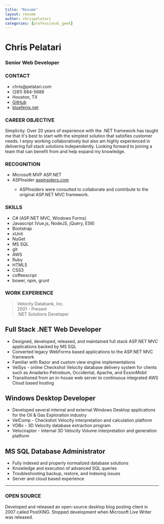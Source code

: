 ```yaml
---
title: "Resume"
layout: resume
author: chrispelatari
categories: [professional_geek]
---
```


<h1 class="text-center border-bottom">Chris Pelatari</h1>
<h3 class="text-center">Senior Web Developer</h3>

<div class="row">
  <div class="col-4 border-right">
    <h3 class="text-right">CONTACT</h3>
    <ul class="list-unstyled text-right">
      <li>chris@pelatari.com <i class="fas fa-envelope"></i></li>
      <li>(281) 684-5688 <i class="fas fa-phone"></i></li>
      <li>Houston, TX <i class="fas fa-map-marker-alt"></i></li>
      <li><a href="https://github.com/ChrisPelatari">GitHub <i class="fab fa-github"></i></a></li>
      <li><a href="https://bluefenix.net">bluefenix.net <i class="fas fa-link"></i></a></li>
    </ul>
    <h3 class="text-right">CAREER OBJECTIVE</h3>
    <p>Simplicity. Over 20 years of experience with the .NET framework has taught me that it's best to start with the simplest solution that satisfies customer needs. I enjoy working collaboratively but also am highly experienced in delivering full stack solutions independently. Looking forward to joining a team that can benefit from and help expand my knowledge.</p>
    <h3 class="text-right">RECOGNITION</h3>
    <ul class="text-right">
      <li>Microsoft MVP ASP.NET</li>
      <li>ASPInsider <a href="aspinsiders.com">aspinsiders.com</a></li>
      <ul>
        <li>ASPInsiders were consulted to collaborate and contribute to the original ASP.NET MVC framework.</li>
      </ul>
    </ul>
    <h3 class="text-right">SKILLS</h3>
    <ul class="text-right">
      <li>C# (ASP.NET MVC, Windows Forms)</li>
      <li>Javascript (Vue.js, NodeJS, jQuery, ES6)</li>
      <li>Bootstrap</li>
      <li>xUnit</li>
      <li>NuGet</li>
      <li>MS SQL</li>
      <li>git</li>
      <li>AWS</li>
      <li>Ruby</li>
      <li>HTML5</li>
      <li>CSS3</li>
      <li>coffeescript</li>
      <li>bower, npm, grunt</li>
    </ul>
  </div>
  <div class="col">
    <h3>WORK EXPERIENCE</h3>
    <blockquote class="blockquote">Velocity Databank, Inc.
      <figcaption class="blockquote-footer">2001 - Present</figcaption>
      <figcaption class="blockquote-footer">.NET Solutions Developer</figcaption>
    </blockquote>
    <h2>Full Stack .NET Web Developer</h2>
    <ul>
      <li>Designed, developed, released, and maintained full stack ASP.NET MVC applications backed by MS SQL</li>
      <li>Converted legacy WebForms based applications to the ASP.NET MVC framework</li>
      <li>Familiar with Razor and custom view engine implementations</li>
      <li>VelSys - online Checkshot Velocity database delivery system for clients such as Anadarko Petroleum, Occidental, Apache, and ExxonMobil</li>
      <li>Transitioned from an in-house web server to continuous integrated AWS Cloud based hosting</li>
    </ul>
    <h2>Windows Desktop Developer</h2>
    <ul>
      <li>Developed several internal and external Windows Desktop applications for the Oil & Gas Exploration industry</li>
      <li>VelComp - Checkshot Velocity interpretation and calculation platform</li>
      <li>VDBx - 3D Velocity database extraction program</li>
      <li>Velociraptor - Internal 3D Velocity Volume interpretation and generation platform</li>
    </ul>
    <h2>MS SQL Database Administrator</h2>
    <ul>
      <li>Fully indexed and properly normalized database solutions</li>
      <li>Knowledge and execution of advanced SQL queries</li>
      <li>Troubleshooting backup, restore, and indexing issues</li>
      <li>Server and cloud based experience</li>
    </ul>
    <hr>
    <h3>OPEN SOURCE</h3>
    <p>Developed and released an open-source desktop blog posting client in 2007 called PostXING. Stopped development when Microsoft Live Writer was released.</p>
</div>